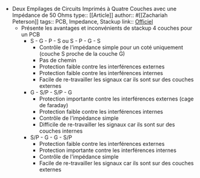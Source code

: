 - Deux Empilages de Circuits Imprimés à Quatre Couches avec une Impédance de 50 Ohms
  type:: [[Article]]
  author:: #[[Zachariah Peterson]]
  tags:: PCB, Impedance, Stackup
  link:: [Officiel](https://resources.altium.com/fr/p/two-alternative-4-layer-pcb-stackups-50-ohms-impedance)
	- Présente les avantages et inconvénients de stackup 4 couches pour un PCB
		- S - G - P - S ou S - P - G - S
			- Contrôle de l'impédance simple pour un coté uniquement (couche S proche de la couche G)
			- Pas de chemin
			- Protection faible contre les interférences externes
			- Protection faible contre les interférences internes
			- Facile de re-travailler les signaux car ils sont sur des couches externes
		- G - S/P - S/P - G
			- Protection importante contre les interférences externes (cage de faraday)
			- Protection faible contre les interférences internes
			- Contrôle de l'impédance simple
			- Difficile de re-travailler les signaux car ils sont sur des couches internes
		- S/P - G - G - S/P
			- Protection faible contre les interférences externes
			- Protection importante contre les interférences internes
			- Contrôle de l'impédance simple
			- Facile de re-travailler les signaux car ils sont sur des couches externes